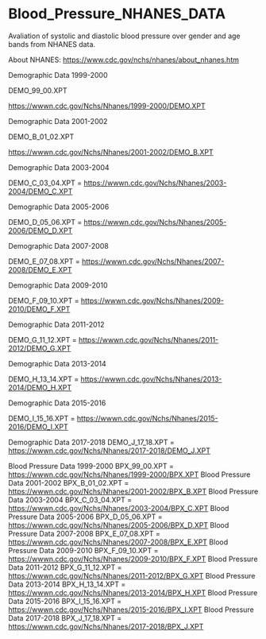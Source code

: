 # Blood_Pressure_NHANES_DATA
Avaliation of systolic and diastolic blood pressure over gender and age bands from NHANES data.

About NHANES: https://www.cdc.gov/nchs/nhanes/about_nhanes.htm

Demographic Data 1999-2000

DEMO_99_00.XPT

https://wwwn.cdc.gov/Nchs/Nhanes/1999-2000/DEMO.XPT

Demographic Data 2001-2002

DEMO_B_01_02.XPT

https://wwwn.cdc.gov/Nchs/Nhanes/2001-2002/DEMO_B.XPT

Demographic Data 2003-2004

DEMO_C_03_04.XPT = https://wwwn.cdc.gov/Nchs/Nhanes/2003-2004/DEMO_C.XPT

Demographic Data 2005-2006

DEMO_D_05_06.XPT = https://wwwn.cdc.gov/Nchs/Nhanes/2005-2006/DEMO_D.XPT

Demographic Data 2007-2008

DEMO_E_07_08.XPT = https://wwwn.cdc.gov/Nchs/Nhanes/2007-2008/DEMO_E.XPT

Demographic Data 2009-2010

DEMO_F_09_10.XPT = https://wwwn.cdc.gov/Nchs/Nhanes/2009-2010/DEMO_F.XPT

Demographic Data 2011-2012

DEMO_G_11_12.XPT = https://wwwn.cdc.gov/Nchs/Nhanes/2011-2012/DEMO_G.XPT

Demographic Data 2013-2014

DEMO_H_13_14.XPT = https://wwwn.cdc.gov/Nchs/Nhanes/2013-2014/DEMO_H.XPT

Demographic Data 2015-2016

DEMO_I_15_16.XPT = https://wwwn.cdc.gov/Nchs/Nhanes/2015-2016/DEMO_I.XPT

Demographic Data 2017-2018
DEMO_J_17_18.XPT = https://wwwn.cdc.gov/Nchs/Nhanes/2017-2018/DEMO_J.XPT

Blood Pressure Data 1999-2000
BPX_99_00.XPT   = https://wwwn.cdc.gov/Nchs/Nhanes/1999-2000/BPX.XPT
Blood Pressure Data 2001-2002
BPX_B_01_02.XPT = https://wwwn.cdc.gov/Nchs/Nhanes/2001-2002/BPX_B.XPT
Blood Pressure Data 2003-2004
BPX_C_03_04.XPT = https://wwwn.cdc.gov/Nchs/Nhanes/2003-2004/BPX_C.XPT
Blood Pressure Data 2005-2006
BPX_D_05_06.XPT = https://wwwn.cdc.gov/Nchs/Nhanes/2005-2006/BPX_D.XPT
Blood Pressure Data 2007-2008
BPX_E_07_08.XPT = https://wwwn.cdc.gov/Nchs/Nhanes/2007-2008/BPX_E.XPT
Blood Pressure Data 2009-2010
BPX_F_09_10.XPT = https://wwwn.cdc.gov/Nchs/Nhanes/2009-2010/BPX_F.XPT
Blood Pressure Data 2011-2012
BPX_G_11_12.XPT = https://wwwn.cdc.gov/Nchs/Nhanes/2011-2012/BPX_G.XPT
Blood Pressure Data 2013-2014
BPX_H_13_14.XPT = https://wwwn.cdc.gov/Nchs/Nhanes/2013-2014/BPX_H.XPT
Blood Pressure Data 2015-2016
BPX_I_15_16.XPT = https://wwwn.cdc.gov/Nchs/Nhanes/2015-2016/BPX_I.XPT
Blood Pressure Data 2017-2018
BPX_J_17_18.XPT = https://wwwn.cdc.gov/Nchs/Nhanes/2017-2018/BPX_J.XPT

